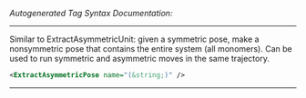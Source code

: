 <!-- THIS IS AN AUTOGENERATED FILE: Don't edit it directly, instead change the schema definition in the code itself. -->

_Autogenerated Tag Syntax Documentation:_

---
Similar to ExtractAsymmetricUnit: given a symmetric pose, make a nonsymmetric pose that contains the entire system (all monomers). Can be used to run symmetric and asymmetric moves in the same trajectory.

```xml
<ExtractAsymmetricPose name="(&string;)" />
```



---
